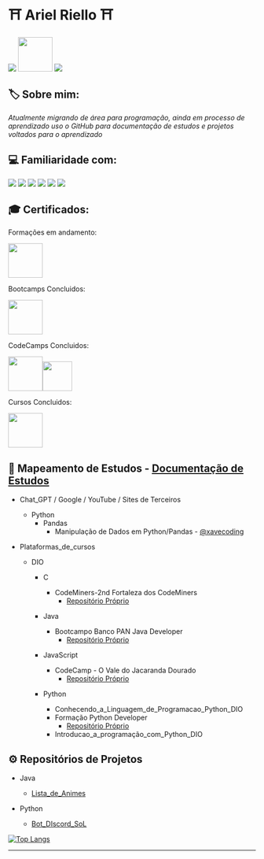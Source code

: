 # ⛩️ Ariel Riello ⛩️ 

[<img src="https://img.shields.io/badge/LinkedIn-0077B5?style=for-the-badge&logo=linkedin&logoColor=white">](https://www.linkedin.com/in/ariel-gustavo-frutuoso-riello-962217266/)
[<img src="https://hermes.digitalinnovation.one/assets/diome/logo-full.svg" width="70">](https://web.dio.me/users/riello_programmer?tab=skills)
<a href="mailto:riello.programmer@gmail.com">
  <img src="https://img.shields.io/badge/Gmail-D14836?style=for-the-badge&logo=gmail&logoColor=white"/>
</a>

## 🏷️ Sobre mim:

*Atualmente migrando de área para programação, ainda em processo de aprendizado uso o GitHub para documentação de estudos e projetos voltados para o aprendizado*

## 💻 Familiaridade com:

<img src="https://res.cloudinary.com/practicaldev/image/fetch/s--MRXwUmKz--/c_limit%2Cf_auto%2Cfl_progressive%2Cq_auto%2Cw_880/https://img.shields.io/badge/Python-14354C%3Fstyle%3Dfor-the-badge%26logo%3Dpython%26logoColor%3Dwhite">
<img src="https://img.shields.io/badge/pandas-%23150458.svg?style=for-the-badge&logo=pandas&logoColor=white">
<img src="https://img.shields.io/badge/Markdown-000000?style=for-the-badge&logo=markdown&logoColor=white">
<img src="https://img.shields.io/badge/GitHub-100000?style=for-the-badge&logo=github&logoColor=white">

<img src="https://img.shields.io/badge/LibreOffice-%2318A303?style=for-the-badge&logo=LibreOffice&logoColor=white">
<img src="https://img.shields.io/badge/Microsoft_Excel-217346?style=for-the-badge&logo=microsoft-excel&logoColor=white">

## 🎓 Certificados:

Formações em andamento:

[<img src="https://hermes.dio.me/tracks/aa71615b-e701-4cec-bb64-71ba6974c5fe.png" width="70">](https://web.dio.me/track/formacao-python-developer)

Bootcamps Concluidos:

[<img src="https://hermes.dio.me/tracks/608ecefd-1d10-42ea-9f58-3e7a4548ab3e.png" width="70">](https://www.dio.me/certificate/4233EB4D/share)

CodeCamps Concluidos:

[<img src="https://hermes.dio.me/tracks/e3092c08-98c4-4131-aec1-f3affe6db45d.png" width="70">](https://www.dio.me/certificate/D7B1982C/share)[<img src="https://hermes.dio.me/tracks/cc708075-49ef-4974-85ca-c9a33a19e32d.png" width="60">](https://www.dio.me/certificate/AC2DBFF4/share)

Cursos Concluidos: 

[<img src="https://images.ctfassets.net/00atxywtfxvd/2MlqAOzmHjSPtssv6HlNox/1cb35b40775835a5f574ebc5509907a1/coursera-wordmark-blue.svg" width="70">](https://coursera.org/share/9fee9c3633a1b0899e7343501e989d8c)

## 💾 Mapeamento de Estudos  - [Documentação de Estudos](https://github.com/ArielRiello/Documentacao_de_Estudos)

* Chat_GPT / Google / YouTube / Sites de Terceiros
    * Python
        * Pandas
            * Manipulação de Dados em Python/Pandas - [@xavecoding](https://www.youtube.com/@xavecoding)


* Plataformas_de_cursos
    * DIO
        * C
            * CodeMiners-2nd Fortaleza dos CodeMiners
                * [Repositório Próprio](https://github.com/ArielRiello/CodeCamp_Fortaleza_dos_CodeMiners)

        * Java
            * Bootcampo Banco PAN Java Developer 
                * [Repositório Próprio](https://github.com/ArielRiello/Bootcamp_Banco_PAN_Java_Developer)

        * JavaScript
            * CodeCamp - O Vale do Jacaranda Dourado 
                * [Repositório Próprio](https://github.com/ArielRiello/CodeCamp_Fortaleza_dos_CodeMiners)
            
        * Python
            * Conhecendo_a_Linguagem_de_Programacao_Python_DIO
            * Formação Python Developer
                * [Repositório Próprio](https://github.com/ArielRiello/Formacao_Python_Developer_DIO)
            * Introducao_a_programação_com_Python_DIO

## ⚙️ Repositórios de Projetos

* Java
    * [Lista_de_Animes](https://github.com/ArielRiello/Projeto_Lista_de_Animes_Java)

* Python
    * [Bot_DIscord_SoL](https://github.com/ArielRiello/Discord_Bot_SoL)

<div style="width: 200px;">
  <a href="https://github.com/ArielRiello/github-readme-stats">
    <img src="https://github-readme-stats.vercel.app/api/top-langs/?username=ArielRiello&langs_count=8" alt="Top Langs" />
  </a>
</div>

---

